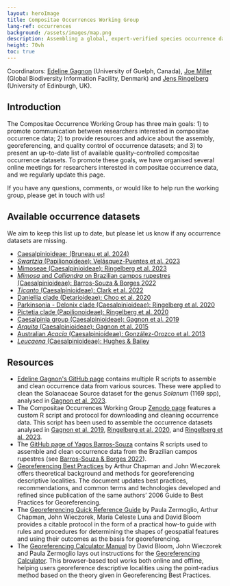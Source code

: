 ```yaml
---
layout: heroImage
title: Compositae Occurrences Working Group
lang-ref: occurrences
background: /assets/images/map.png
description: Assembling a global, expert-verified species occurrence dataset for family Leguminosae
height: 70vh
toc: true
---
```


Coordinators: [Edeline Gagnon](mailto:edeline.gagnon@uoguelph.ca) (University of Guelph, Canada), [Joe Miller](mailto:jmiller@gbif.org) (Global Biodiversity Information Facility, Denmark) and [Jens Ringelberg](mailto:jens.ringelberg@gmail.com) (University of Edinburgh, UK).

## Introduction

The Compositae Occurrence Working Group has three main goals: 1) to promote communication between researchers interested in compositae occurrence data; 2) to provide resources and advice about the assembly, georeferencing, and quality control of occurrence datasets; and 3) to present an up-to-date list of available quality-controlled compositae occurrence datasets. To promote these goals, we have organised several online meetings for researchers interested in compositae occurrence data, and we regularly update this page.

If you have any questions, comments, or would like to help run the working group, please get in touch with us!

## Available occurrence datasets

We aim to keep this list up to date, but please let us know if any occurrence datasets are missing.

- [Caesalpinioideae: (Bruneau et al. 2024)](https://doi.org/10.3897/phytokeys.240.101716)
-	[*Swartzia* (Papilionoideae): Velásquez-Puentes et al. 2023](https://doi.org/10.1111/geb.13730)
-	[Mimoseae (Caesalpinioideae): Ringelberg et al. 2023](https://doi.org/10.1126/sciadv.ade4954)
-	[*Mimosa* and *Calliandra* on Brazilian campos rupestres (Caesalpinioideae): Barros-Souza & Borges 2022](https://doi.org/10.1111/jbi.14527)
-	[*Ticanto* (Caesalpinioideae): Clark et al. 2022](https://doi.org/10.3897/phytokeys.205.82300)
-	[Daniellia clade (Detarioideae): Choo et al. 2020](https://doi.org/10.1016/j.ympev.2020.106752)
-	[Parkinsonia - Delonix clade (Caesalpinioideae): Ringelberg et al. 2020](https://doi.org/10.1111/geb.13089)
-	[Pictetia clade (Papilionoideae): Ringelberg et al. 2020](https://doi.org/10.1111/geb.13089)
-	[Caesalpinia group (Caesalpinioideae): Gagnon et al. 2019](https://doi.org/10.1111/nph.15633)
-	[*Arquita* (Caesalpinioideae): Gagnon et al. 2015](https://doi.org/10.12705/643.6)
-	[Australian *Acacia* (Caesalpinioideae): González-Orozco et al. 2013](https://doi.org/10.1111/jbi.12153)
-	[*Leucaena* (Caesalpinioideae): Hughes & Bailey](https://herbaria.plants.ox.ac.uk/bol/leucaena)



## Resources

*	[Edeline Gagnon's GitHub page](https://github.com/edgagnon/Geophytes_Solanum-/tree/main/00_Data/02_Occurrence_Data) contains multiple R scripts to assemble and clean occurrence data from various sources. These were applied to clean the Solanaceae Source dataset for the genus *Solanum* (1169 spp), analysed in [Gagnon et al. 2023](https://doi.org/10.3389/fgene.2023.1231413).
*	The Compositae Occurrences Working Group [Zenodo page](https://zenodo.org/records/10513140) features a custom R script and protocol for downloading and cleaning occurrence data. This script has been used to assemble the occurrence datasets analysed in [Gagnon et al. 2019](https://doi.org/10.1111/nph.15633), [Ringelberg et al. 2020](https://doi.org/10.1111/geb.13089), and [Ringelberg et al. 2023](https://doi.org/10.1126/sciadv.ade4954).
*	The [GitHub page of Yagos Barros-Souza](https://github.com/souzayagob/no_one-size-fits-all/tree/v1.0.0) contains R scripts used to assemble and clean occurrence data from the Brazilian campos rupestres (see [Barros-Souza & Borges 2022](https://doi.org/10.1111/jbi.14527)).
*	[Georeferencing Best Practices](https://docs.gbif.org/georeferencing-best-practices/1.0/en/) by Arthur Chapman and John Wieczorek offers theoretical background and methods for georeferencing descriptive localities. The document updates best practices, recommendations, and common terms and technologies developed and refined since publication of the same authors’ 2006 Guide to Best Practices for Georeferencing.
*	The [Georeferencing Quick Reference Guide](https://docs.gbif.org/georeferencing-quick-reference-guide/1.0/en/) by Paula Zermoglio, Arthur Chapman, John Wieczorek, Maria Celeste Luna and David Bloom provides a citable protocol in the form of a practical how-to guide with rules and procedures for determining the shapes of geospatial features and using their outcomes as the basis for georeferencing.
*	The [Georeferencing Calculator Manual](https://docs.gbif.org/georeferencing-calculator-manual/1.0/en/) by David Bloom, John Wieczorek and Paula Zermoglio lays out instructions for the [Georeferencing Calculator](http://georeferencing.org/georefcalculator/gc.html). This browser-based tool works both online and offline, helping users georeference descriptive localities using the point-radius method based on the theory given in Georeferencing Best Practices.

